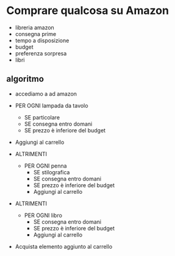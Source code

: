 # Comprare qualcosa su Amazon

- libreria amazon
- consegna prime
- tempo a disposizione
- budget
- preferenza sorpresa
- libri

## algoritmo

- accediamo a ad amazon
- PER OGNI lampada da tavolo
  - SE particolare
  - SE consegna entro domani
  - SE prezzo è inferiore del budget
- Aggiungi al carrello
- ALTRIMENTI

  - PER OGNI penna
    - SE stilografica
    - SE consegna entro domani
    - SE prezzo è inferiore del budget
    - Aggiungi al carrello

- ALTRIMENTI

  - PER OGNI libro
    - SE consegna entro domani
    - SE prezzo è inferiore del budget
    - Aggiungi al carrello

- Acquista elemento aggiunto al carrello

